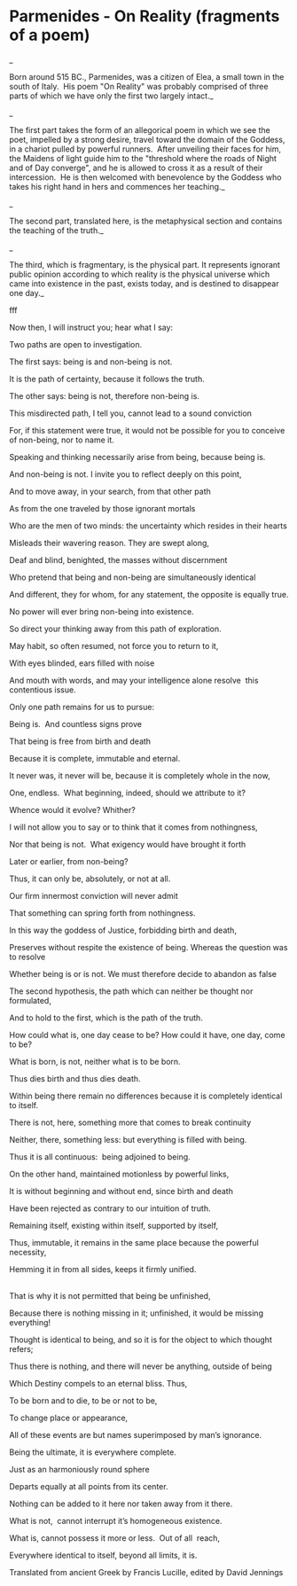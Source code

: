 # Parmenides - On Reality (fragments of a poem)

_
	
Born around 515 BC., Parmenides, was a citizen of Elea, a small town in the south of Italy.&nbsp; His poem &quot;On Reality&quot; was probably comprised of three parts of which we have only the first two largely intact._

_&nbsp;
	
The first part takes the form of an allegorical poem in which we see the poet, impelled by a strong desire, travel toward the domain of the Goddess, in a chariot pulled by powerful runners.&nbsp; After unveiling their faces for him, the Maidens of light guide him to the &quot;threshold where the roads of Night and of Day converge&quot;, and he is allowed to cross it as a result of their intercession.&nbsp; He is then welcomed with benevolence by the Goddess who takes his right hand in hers and commences her teaching._

_&nbsp;
	
The second part, translated here, is the metaphysical section and contains the teaching of the truth._

_&nbsp;
	
The third, which is fragmentary, is the physical part. It represents ignorant public opinion according to which reality is the physical universe which came into existence in the past, exists today, and is destined to disappear one day._

fff

Now then, I will instruct you; hear what I say:

Two paths are open to investigation.

The first says: being is and non-being is not.

It is the path of certainty, because it follows the truth.

The other says: being is not, therefore non-being is.

This misdirected path, I tell you, cannot lead to a sound conviction

For, if this statement were true, it would not be possible for you to conceive of non-being, nor to name it.

Speaking and thinking necessarily arise from being, because being is.

And non-being is not. I invite you to reflect deeply on this point,

And to move away, in your search, from that other path

As from the one traveled by those ignorant mortals

Who are the men of two minds: the uncertainty which resides in their hearts

Misleads their wavering reason. They are swept along,

Deaf and blind, benighted, the masses without discernment

Who pretend that being and non-being are simultaneously identical

And different, they for whom, for any statement, the opposite is equally true.

No power will ever bring non-being into existence.

So direct your thinking away from this path of exploration.

May habit, so often resumed, not force you to return to it,

With eyes blinded, ears filled with noise

And mouth with words, and may your intelligence alone resolve&nbsp; this contentious issue.

Only one path remains for us to pursue:

Being is.&nbsp; And countless signs prove

That being is free from birth and death

Because it is complete, immutable and eternal.

It never was, it never will be, because it is completely whole in the now,

One, endless.&nbsp; What beginning, indeed, should we attribute to it?

Whence would it evolve? Whither?

I will not allow you to say or to think that it comes from nothingness,

Nor that being is not.&nbsp; What exigency would have brought it forth

Later or earlier, from non-being?

Thus, it can only be, absolutely, or not at all.

Our firm innermost conviction will never admit

That something can spring forth from nothingness.&nbsp;

In this way the goddess of Justice, forbidding birth and death,

Preserves without respite the existence of being. Whereas the question was to resolve

Whether being is or is not. We must therefore decide to abandon as false

The second hypothesis, the path which can neither be thought nor formulated,

And to hold to the first, which is the path of the truth.

How could what is, one day cease to be? How could it have, one day, come to be?

What is born, is not, neither what is to be born.

Thus dies birth and thus dies death.

Within being there remain no differences because it is completely identical to itself.

There is not, here, something more that comes to break continuity

Neither, there, something less: but everything is filled with being.

Thus it is all continuous:&nbsp; being adjoined to being.

On the other hand, maintained motionless by powerful links,

It is without beginning and without end, since birth and death

Have been rejected as contrary to our intuition of truth.

Remaining itself, existing within itself, supported by itself,

Thus, immutable, it remains in the same place because the powerful necessity,

Hemming it in from all sides, keeps it firmly unified.&nbsp; &nbsp; &nbsp; &nbsp; &nbsp; &nbsp; &nbsp; &nbsp; &nbsp; &nbsp; &nbsp; &nbsp; &nbsp; &nbsp; &nbsp; &nbsp; &nbsp; &nbsp; &nbsp; &nbsp; &nbsp; &nbsp; &nbsp; &nbsp; &nbsp; &nbsp; &nbsp; &nbsp; &nbsp; &nbsp; &nbsp; &nbsp; &nbsp; &nbsp; &nbsp; &nbsp; &nbsp; &nbsp; &nbsp; &nbsp; &nbsp; &nbsp; &nbsp; &nbsp; &nbsp; &nbsp;

That is why it is not permitted that being be unfinished,

Because there is nothing missing in it; unfinished, it would be missing&nbsp; everything!

Thought is identical to being, and so it is for the object to which thought refers;

Thus there is nothing, and there will never be anything, outside of being

Which Destiny compels to an eternal bliss. Thus,

To be born and to die, to be or not to be,

To change place or appearance,

All of these events are but names superimposed by man&rsquo;s ignorance.

Being the ultimate, it is everywhere complete.

Just as an harmoniously round sphere

Departs equally at all points from its center.

Nothing can be added to it here nor taken away from it there.&nbsp; &nbsp;

What is not,&nbsp; cannot interrupt it&rsquo;s homogeneous existence.

What is, cannot possess it more or less.&nbsp; Out of all&nbsp; reach,

Everywhere identical to itself, beyond all limits, it is.

Translated from ancient Greek by Francis Lucille, edited by David Jennings


